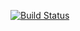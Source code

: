 [![Build Status](https://travis-ci.org/c-goes/podman-gitlab-testing.svg?branch=master)](https://travis-ci.org/c-goes/podman-gitlab-testing)